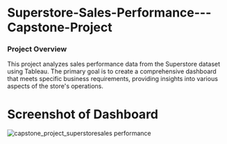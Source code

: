 # Superstore-Sales-Performance---Capstone-Project

### Project Overview
This project analyzes sales performance data from the Superstore dataset using Tableau. The primary goal is to create a comprehensive dashboard that meets specific business requirements, providing insights into various aspects of the store's operations.

# Screenshot of Dashboard
![capstone_project_superstoresales performance](https://github.com/user-attachments/assets/b4535293-8285-4d39-9a60-58552421807c)

